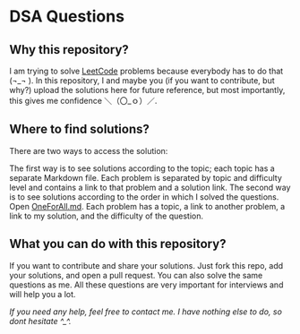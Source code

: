 # DSA Questions 

## Why this repository?
I am trying to solve [LeetCode](https://leetcode.com/) problems because everybody has to do that (¬_¬ ). In this repository, I and maybe you (if you want to contribute, but why?) upload the solutions here for future reference, but most importantly, this gives me confidence ＼（〇_ｏ）／.

## Where to find solutions?
There are two ways to access the solution:

The first way is to see solutions according to the topic; each topic has a separate Markdown file. Each problem is separated by topic and difficulty level and contains a link to that problem and a solution link.
The second way is to see solutions according to the order in which I solved the questions. Open [OneForAll.md](https://github.com/31Sanskrati/DSA_Questions/blob/changes/OneforAll.md). Each problem has a topic, a link to another problem, a link to my solution, and the difficulty of the question.

## What you can do with this repository?
If you want to contribute and share your solutions. Just fork this repo, add your solutions, and open a pull request.
You can also solve the same questions as me. All these questions are very important for interviews and will help you a lot.

*If you need any help, feel free to contact me. I have nothing else to do, so dont hesitate ^_^.*